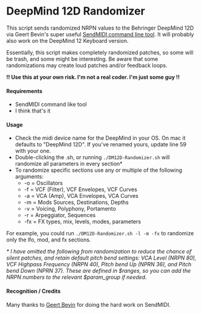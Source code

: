 # DeepMind 12D Randomizer

This script sends randomized NRPN values to the Behringer DeepMind 12D via Geert Bevin's super useful [SendMIDI command line tool](https://github.com/gbevin/SendMIDI). It will probably also work on the DeepMind 12 Keyboard version. 

Essentially, this script makes completely randomized patches, so some will be trash, and some might be interesting. Be aware that some randomizations may create loud patches and/or feedback loops.

**!! Use this at your own risk. I'm not a real coder. I'm just some guy !!**

#### Requirements
- SendMIDI command like tool
- I think that's it

#### Usage
- Check the midi device name for the DeepMind in your OS. On mac it defaults to "DeepMind 12D". If you've renamed yours, update line 59 with your one.
- Double-clicking the .sh, or running `./DM12D-Randomizer.sh` will randomize all parameters in every section*
- To randomize specific sections use any or multiple of the following arguments:
  - -o = Oscillators
  - -f = VCF (Filter), VCF Envelopes, VCF Curves
  - -a = VCA (Amp), VCA Envelopes, VCA Curves
  - -m = Mods Sources, Destinations, Depths
  - -v = Voicing, Polyphony, Portamento
  - -r = Arpeggiator, Sequences
  - -fx = FX types, mix, levels, modes, parameters
 
For example, you could run `./DM12D-Randomizer.sh -l -m -fx` to randomize only the lfo, mod, and fx sections.

_* I have omitted the following from randomization to reduce the chance of silent patches, and retain default pitch bend settings: VCA Level (NRPN 80), VCF Highpass Frequency (NRPN 40), Pitch bend Up (NPRN 36), and Pitch bend Down (NPRN 37). These are defined in $ranges, so you can add the NRPN numbers to the relevant $param_group if needed._

#### Recognition / Credits
Many thanks to [Geert Bevin](https://github.com/gbevin) for doing the hard work on SendMIDI.

